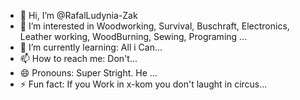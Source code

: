 - 👋 Hi, I’m @RafalLudynia-Zak
- 👀 I’m interested in Woodworking, Survival, Buschraft, Electronics, Leather working, WoodBurning, Sewing, Programing ...
- 🌱 I’m currently learning: All i Can...
- 📫 How to reach me: Don't...
- 😄 Pronouns: Super Stright. He ...
- ⚡ Fun fact: If you Work in x-kom you don't laught in circus...

<!---
RafalLudynia-Zak/RafalLudynia-Zak is a ✨ special ✨ repository because its `README.md` (this file) appears on your GitHub profile.
You can click the Preview link to take a look at your changes.
--->
